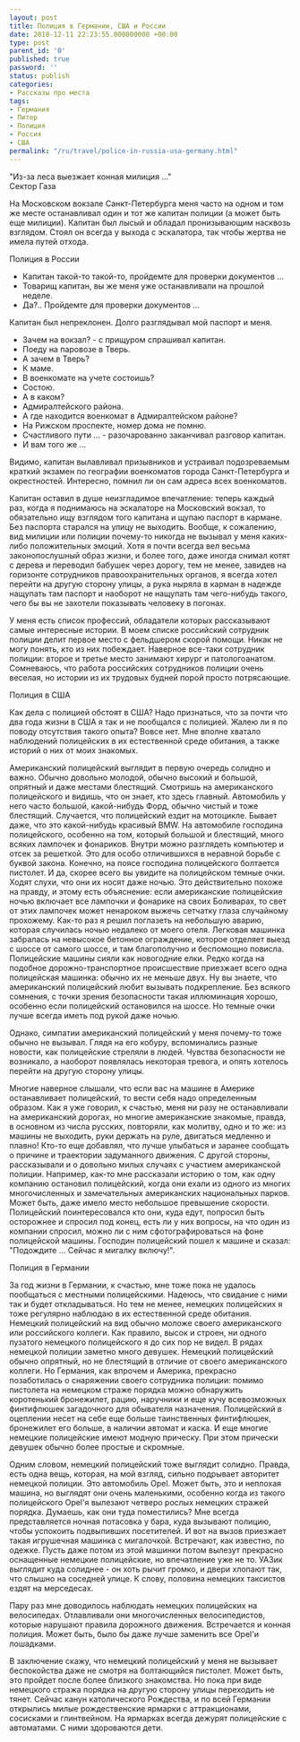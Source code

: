```yaml
---
layout: post
title: Полиция в Германии, США и России
date: 2018-12-11 22:23:55.000000000 +00:00
type: post
parent_id: '0'
published: true
password: ''
status: publish
categories:
- Рассказы про места
tags:
- Германия
- Питер
- Полиция
- Россия
- США
permalink: "/ru/travel/police-in-russia-usa-germany.html"
---
```

"Из-за леса выезжает конная милиция …"  
Сектор Газа

На Московском вокзале Санкт-Петербурга меня часто на одном и том же месте останавливал один и тот же капитан полиции (а может быть еще милиции). Капитан был лысый и обладал пронизывающим насквозь взглядом. Стоял он всегда у выхода с эскалатора, так чтобы жертва не имела путей отхода.

  
  


Полиция в России

- Капитан такой-то такой-то, пройдемте для проверки документов …
- Товарищ капитан, вы же меня уже останавливали на прошлой неделе.
- Да?.. Пройдемте для проверки документов …

Капитан был непреклонен. Долго разглядывал мой паспорт и меня.

- Зачем на вокзал? - с прищуром спрашивал капитан.
- Поеду на паровозе в Тверь.
- А зачем в Тверь?
- К маме.
- В военкомате на учете состоишь?
- Состою.
- А в каком?
- Адмиралтейского района.
- А где находится военкомат в Адмиралтейском районе?
- На Рижском проспекте, номер дома не помню.
- Счастливого пути … - разочарованно заканчивал разговор капитан.
- И вам того же …

Видимо, капитан вылавливал призывников и устраивал подозреваемым краткий экзамен по географии военкоматов города Санкт-Петербурга и окрестностей. Интересно, помнил ли он сам адреса всех военкоматов.

Капитан оставил в душе неизгладимое впечатление: теперь каждый раз, когда я поднимаюсь на эскалаторе на Московский вокзал, то обязательно ищу взглядом того капитана и щупаю паспорт в кармане. Без паспорта старался на улицу не выходить. Вообще, к сожалению, вид милиции или полиции почему-то никогда не вызывал у меня каких-либо положительных эмоций. Хотя я почти всегда вел весьма законопослушный образ жизни, и более того, даже иногда снимал котят с дерева и переводил бабушек через дорогу, тем не менее, завидев на горизонте сотрудников правоохранительных органов, я всегда хотел перейти на другую сторону улицы, а рука ныряла в карман в надежде нащупать там паспорт и наоборот не нащупать там чего-нибудь такого, чего бы вы не захотели показывать человеку в погонах.

У меня есть список профессий, обладатели которых рассказывают самые интересные истории. В моем списке российский сотрудник полиции делит первое место с фельдшером скорой помощи. Никак не могу понять, кто из них побеждает. Наверное все-таки сотрудник полиции: второе и третье место занимают хирург и патологоанатом. Сомневаюсь, что работа российских сотрудников полиции очень веселая, но истории из их трудовых будней порой просто потрясающие.

Полиция в США

Как дела с полицией обстоят в США? Надо признаться, что за почти что два года жизни в США я так и не пообщался с полицией. Жалею ли я по поводу отсутствия такого опыта? Вовсе нет. Мне вполне хватало наблюдений полицейских в их естественной среде обитания, а также историй о них от моих знакомых.

Американский полицейский выглядит в первую очередь солидно и важно. Обычно довольно молодой, обычно высокий и большой, опрятный и даже местами блестящий. Смотришь на американского полицейского и видишь, что он знает, кто здесь главный. Автомобиль у него часто большой, какой-нибудь Форд, обычно чистый и тоже блестящий. Случается, что полицейский ездит на мотоцикле. Бывает даже, что это какой-нибудь красивый BMW.&nbsp;На автомобиле господина полицейского, особенно на том, который большой и блестящий, много всяких лампочек и фонариков. Внутри можно разглядеть компьютер и отсек за решеткой. Это для особо отличившихся в неравной борьбе с буквой закона. Конечно, на поясе господина полицейского болтается пистолет. И да, скорее всего вы увидите на полицейском темные очки. Ходят слухи, что они их носят даже ночью. Это действительно похоже на правду, и этому есть объяснение: если американские полицейские ночью включает все лампочки и фонарике на своих Боливарах, то свет от этих лампочек может ненароком выжечь сетчатку глаза случайному прохожему. Как-то раз я решил поглазеть на небольшую аварию, которая случилась ночью недалеко от моего отеля. Легковая машинка забралась на невысокое бетонное ограждение, которое отделяет выезд с шоссе от самого шоссе, и там благополучно и беспомощно повисла. Полицейские машины сияли как новогодние елки. Редко когда на подобное дорожно-транспортное происшествие приезжает всего одна полицейская машинка: обычно их не меньше двух. Ну вы знаете, что американский полицейский любит вызывать подкрепление. Без всякого сомнения, с точки зрения безопасности такая иллюминация хорошо, особенно если полицейский остановился на шоссе. Но темные очки лучше всегда иметь под рукой даже ночью.

Однако, симпатии американский полицейский у меня почему-то тоже обычно не вызывал. Глядя на его кобуру, вспоминались разные новости, как полицейские стреляли в людей. Чувства безопасности не возникало, а наоборот появлялась некоторая тревога, и опять хотелось перейти на другую сторону улицы.

Многие наверное слышали, что если вас на машине в Америке останавливает полицейский, то вести себя надо определенным образом. Как я уже говорил, к счастью, меня ни разу не останавливали на американский дорогах, но многие американские знакомые, правда, в основном из числа русских, повторяли, как молитву, одно и то же: из машины не выходить, руки держать на руле, двигаться медленно и плавно! Кто-то еще добавлял, что лучше улыбаться и заранее сообщать о причине и траектории задуманного движения. С другой стороны, рассказывали и о довольно милых случаях с участием американской полиции. Например, как-то мне рассказали историю о том,&nbsp;как одну компанию остановил полицейский, когда они ехали из одного из многих многочисленных и замечательных американских национальных парков. Может быть, даже имело место небольшое превышение скорости. Полицейский поинтересовался кто они, куда едут, попросил быть осторожнее и спросил под конец, есть ли у них вопросы, на что один из компании спросил, можно ли с ним сфотографироваться на фоне полицейской машины. Господин полицейский пошел к машине и сказал: "Подождите ... Сейчас я мигалку включу!".

Полиция в Германии

За год жизни в Германии, к счастью, мне тоже пока не удалось пообщаться с местными полицейскими. Надеюсь, что свидание с ними так и будет откладываться. Но тем не менее, немецких полицейских я тоже регулярно наблюдаю в их естественной среде обитания. Немецкий полицейский на вид обычно моложе своего американского или российского коллеги. Как правило, высок и строен, ни одного пузатого немецкого полицейского я до сих пор не видел. В рядах немецкой полиции заметно много девушек. Немецкий полицейский обычно опрятный, но не блестящий в отличие от своего американского коллеги. Но Германия, как впрочем и Америка, прекрасно позаботилась о снаряжении своего сотрудника полиции: помимо пистолета на немецком страже порядка можно обнаружить коротенький бронежилет, рацию, наручники и еще кучу всевозможных финтифлюшек загадочного для обывателя назначения. Полицейский в оцеплении несет на себе еще больше таинственных финтифлюшек, бронежилет его больше, в наличии автомат и каска. И еще многие немецкие полицейские имеют модную прическу. При этом прически девушек обычно более простые и скромные.

Одним словом, немецкий полицейский тоже выглядит солидно. Правда, есть одна вещь, которая, на мой взгляд, сильно подрывает авторитет немецкой полиции. Это автомобиль Opel. Может быть, это и неплохая машина, но выглядят они очень маленькими, особенно когда из такого полицейского Opel'я вылезают четверо рослых немецких стражей порядка. Думаешь, как они туда поместились? Мне всегда представляется ночная потасовка у бара, куда вызывают полицию, чтобы успокоить подвыпивших посетителей. И вот на вызов приезжает такая игрушечная машинка с мигалочкой. Встречают, как известно, по одежке. Пусть даже потом из этой машинки потом вылезут прекрасно оснащенные немецкие полицейские, но впечатление уже не то. УАЗик выглядит куда солиднее - он хоть рычит громко, и двери хлопают так, что слышно на соседней улице. К слову, половина немецких таксистов ездят на мерседесах.

Пару раз мне доводилось наблюдать немецких полицейских на велосипедах. Отлавливали они многочисленных велосипедистов, которые нарушают правила дорожного движения. Встречается и конная полиция. Может быть, было бы даже лучше заменить все Opel'и лошадками.

В заключение скажу, что немецкий полицейский у меня не вызывает беспокойства даже не смотря на болтающийся пистолет. Может быть, это пройдет после более близкого знакомства. Но пока при виде немецкого стража порядка на другую сторону улицы переходить не тянет. Сейчас канун католического Рождества, и по всей Германии открылись милые рождественские ярмарки с аттракционами, сосисками и глинтвейном. На ярмарках всегда дежурят полицейские с автоматами. С ними здороваются дети.

